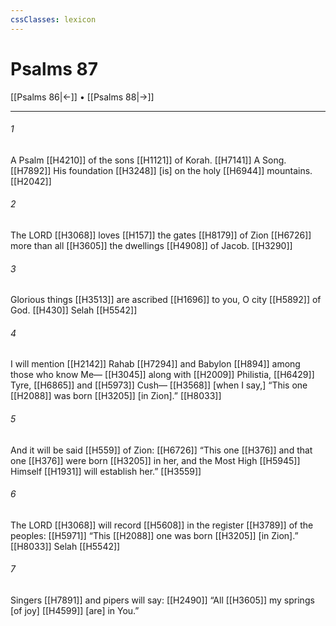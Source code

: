 ```yaml
---
cssClasses: lexicon
---
```


# Psalms 87

[[Psalms 86|←]] • [[Psalms 88|→]]

---

###### 1
A Psalm [[H4210]] of the sons [[H1121]] of Korah. [[H7141]] A Song. [[H7892]] His foundation [[H3248]] [is] on the holy [[H6944]] mountains. [[H2042]]

###### 2
The LORD [[H3068]] loves [[H157]] the gates [[H8179]] of Zion [[H6726]] more than all [[H3605]] the dwellings [[H4908]] of Jacob. [[H3290]]

###### 3
Glorious things [[H3513]] are ascribed [[H1696]] to you,  O city [[H5892]] of God. [[H430]] Selah [[H5542]]

###### 4
I will mention [[H2142]] Rahab [[H7294]] and Babylon [[H894]] among those who know Me— [[H3045]] along with [[H2009]] Philistia, [[H6429]] Tyre, [[H6865]] and [[H5973]] Cush— [[H3568]] [when I say,] “This one [[H2088]] was born [[H3205]] [in Zion].” [[H8033]]

###### 5
And it will be said [[H559]] of Zion: [[H6726]] “This one [[H376]] and that one [[H376]] were born [[H3205]] in her,  and the Most High [[H5945]] Himself [[H1931]] will establish her.” [[H3559]]

###### 6
The LORD [[H3068]] will record [[H5608]] in the register [[H3789]] of the peoples: [[H5971]] “This [[H2088]] one was born [[H3205]] [in Zion].” [[H8033]] Selah [[H5542]]

###### 7
Singers [[H7891]] and pipers will say: [[H2490]] “All [[H3605]] my springs [of joy] [[H4599]] [are] in You.” 

